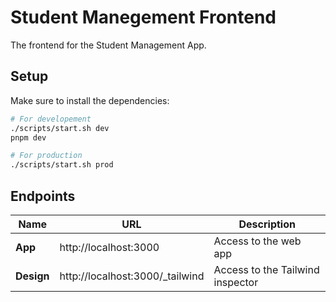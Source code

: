 # Student Manegement Frontend

The frontend for the Student Management App.

## Setup

Make sure to install the dependencies:

```bash
# For developement
./scripts/start.sh dev
pnpm dev

# For production
./scripts/start.sh prod
```

## Endpoints

| Name         | URL                                                  | Description                      |
|--------------|------------------------------------------------------|----------------------------------|
| **App**      | http://localhost:3000                                | Access to the web app            |
| **Design**   | http://localhost:3000/_tailwind                      | Access to the Tailwind inspector |